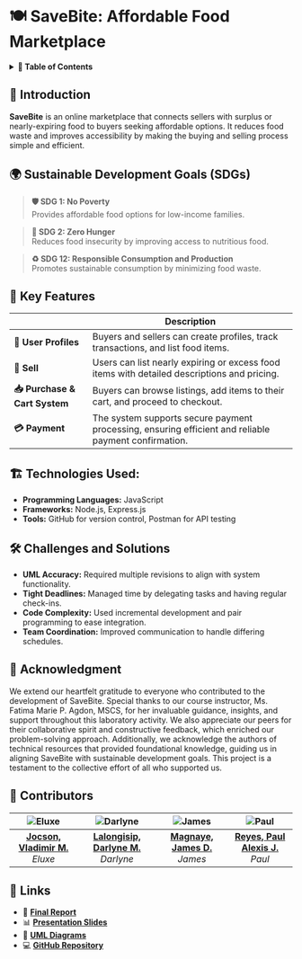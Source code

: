 # 🍽️ SaveBite: Affordable Food Marketplace

<details>
  <summary><strong>📖 Table of Contents</strong></summary>

1. [Introduction](#introduction)
2. [Sustainable Development Goals (SDGs)](#-sustainable-development-goals-sdgs)
3. [Key Features](#-key-features)
4. [Technologies Used](#-technologies-used)
5. [Challenges and Solutions](#-challenges-and-solutions)
6. [Acknowledgment](#-acknowledgment)
7. [Contributors](#-contributors)
8. [Links](#-links)

</details>

## 📌 Introduction

**SaveBite** is an online marketplace that connects sellers with surplus or nearly-expiring food to buyers seeking affordable options. It reduces food waste and improves accessibility by making the buying and selling process simple and efficient.

## 🌍 Sustainable Development Goals (SDGs)

> **🛡️ SDG 1: No Poverty**  
> Provides affordable food options for low-income families.

> **🥦 SDG 2: Zero Hunger**  
> Reduces food insecurity by improving access to nutritious food.

> **♻️ SDG 12: Responsible Consumption and Production**  
> Promotes sustainable consumption by minimizing food waste.

## 🌟 Key Features

|                               | **Description**                                                                                      |
| ----------------------------- | ---------------------------------------------------------------------------------------------------- |
| **👤 User Profiles**          | Buyers and sellers can create profiles, track transactions, and list food items.                     |
| **🛒 Sell**                   | Users can list nearly expiring or excess food items with detailed descriptions and pricing.          |
| **📥 Purchase & Cart System** | Buyers can browse listings, add items to their cart, and proceed to checkout.                        |
| **💳 Payment**                | The system supports secure payment processing, ensuring efficient and reliable payment confirmation. |

## 🏗️ Technologies Used:

- **Programming Languages:** JavaScript
- **Frameworks:** Node.js, Express.js
- **Tools:** GitHub for version control, Postman for API testing

## 🛠️ Challenges and Solutions

- **UML Accuracy:** Required multiple revisions to align with system functionality.
- **Tight Deadlines:** Managed time by delegating tasks and having regular check-ins.
- **Code Complexity:** Used incremental development and pair programming to ease integration.
- **Team Coordination:** Improved communication to handle differing schedules.

## 🙏 Acknowledgment

We extend our heartfelt gratitude to everyone who contributed to the development of SaveBite. Special thanks to our course instructor, Ms. Fatima Marie P. Agdon, MSCS, for her invaluable guidance, insights, and support throughout this laboratory activity. We also appreciate our peers for their collaborative spirit and constructive feedback, which enriched our problem-solving approach. Additionally, we acknowledge the authors of technical resources that provided foundational knowledge, guiding us in aligning SaveBite with sustainable development goals. This project is a testament to the collective effort of all who supported us.

## 👥 Contributors

|              ![Eluxe](https://github.com/baddddddddd.png)              |               ![Darlyne](https://github.com/drlyngrc.png)                |             ![James](https://github.com/ratatatatcode.png)             |               ![Paul](https://github.com/par-paulreyes.png)               |
| :--------------------------------------------------------------------: | :----------------------------------------------------------------------: | :--------------------------------------------------------------------: | :-----------------------------------------------------------------------: |
| **[Jocson, Vladimir M.](https://github.com/baddddddddd)** <br> _Eluxe_ | **[Lalongisip, Darlyne M.](https://github.com/drlyngrc)** <br> _Darlyne_ | **[Magnaye, James D.](https://github.com/ratatatatcode)** <br> _James_ | **[Reyes, Paul Alexis J.](https://github.com/par-paulreyes)** <br> _Paul_ |

## 🔗 Links

- 📄 [**Final Report**](https://drive.google.com/file/d/15NeNL-FYXWiW0Te4FNjQchQA7Kyr6aZ5/view?usp=drive_link)
- 📊 [**Presentation Slides**](https://drive.google.com/file/d/1GP7y2VNcaB9Nd5T1zpwSJm6ThFVEcLou/view?usp=drive_link)
- 📐 [**UML Diagrams**](https://drive.google.com/drive/folders/1J2XDi6r8x-q9kgTZMgx8w3yRgg6wuUmU?usp=sharing)
- 💻 [**GitHub Repository**](https://github.com/drlyngrc/SaveBite)
